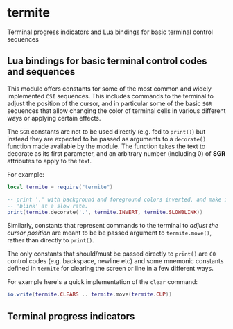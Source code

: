# termite

Terminal progress indicators and Lua bindings for basic terminal control sequences

Lua bindings for basic terminal control codes and sequences
------------------------------------------------------------

This module offers constants for some of the most common and widely implemented
`CSI` sequences. This includes commands to the terminal to adjust the position
of the cursor, and in particular some of the basic `SGR` sequences that allow
changing the color of terminal cells in various different ways or applying
certain effects.

The `SGR` constants are not to be used directly (e.g. fed to `print()`) but
instead they are expected to be passed as arguments to a `decorate()` function
made available by the module. The function takes the text to decorate as its first
parameter, and an arbitrary number (including 0) of **SGR** attributes to apply
to the text.

For example:
```Lua
local termite = require("termite")

-- print '.' with background and foreground colors inverted, and make it
-- 'blink' at a slow rate.
print(termite.decorate('.', termite.INVERT, termite.SLOWBLINK))
```

Similarly, constants that represent commands to the terminal to
_adjust the cursor position_ are meant to be be passed argument to
`termite.move()`, rather than directly to `print()`.

The only constants that should/must be passed directly to `print()` are
`C0` control codes (e.g. backspace, newline etc) and some mnemonic constants
defined in `termite` for clearing the screen or line in a few different ways.

For example here's a quick implementation of the `clear` command:
```Lua
io.write(termite.CLEARS .. termite.move(termite.CUP))
```

Terminal progress indicators
------------------------------





